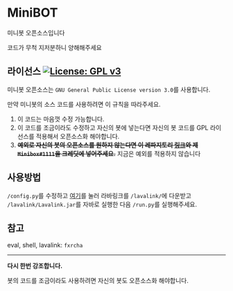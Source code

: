 # MiniBOT
미니봇 오픈소스입니다

코드가 무척 지저분하니 양해해주세요

## 라이선스 [![License: GPL v3](https://img.shields.io/badge/License-GPLv3-blue.svg)](https://www.gnu.org/licenses/gpl-3.0)
미니봇 오픈소스는 `GNU General Public License version 3.0`를 사용합니다.

만약 미니봇의 소스 코드를 사용하려면 이 규칙을 따라주세요.
1. 이 코드는 마음껏 수정 가능합니다.
2. 이 코드를 조금이라도 수정하고 자신의 봇에 넣는다면 자신의 봇 코드를 GPL 라이선스를 적용해서 오픈소스화 해야합니다.
3. ~~**예외로 자신의 봇의 오픈소스를 원하지 않는다면 이 레파지토리 [링크](https://github.com/minibox724/MiniBOT/)와 제 `Minibox#1111`을 크레딧에 넣어주세요.**~~ 지금은 예외를 적용하지 않습니다

## 사용방법
`/config.py`를 수정하고 [여기](https://ci.fredboat.com/repository/download/Lavalink_Build/8110:id/Lavalink.jar)를 눌러 라바링크를 `/lavalink/`에 다운받고 `/lavalink/Lavalink.jar`를 자바로 실행한 다음 `/run.py`를 실행해주세요.

## 참고
eval, shell, lavalink: `fxrcha`

---
**다시 한번 강조합니다.**

봇의 코드를 조금이라도 사용하려면 자신의 봇도 오픈소스화 해야합니다.
